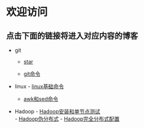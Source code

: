 # 欢迎访问
## 点击下面的链接将进入对应内容的博客
- git
 	- [star](https://github.com/guxin0729/guxin0729.github.io/blob/master/He.md)
	
	- [git命令](https://github.com/guxin0729/guxin0729.github.io/blob/master/1017.md)	
- linux	
        - [linux基础命令](https://github.com/guxin0729/guxin0729.github.io/blob/master/Liunx.md)  
	
        
	- [awk和sed命令](https://github.com/guxin0729/guxin0729.github.io/blob/master/awk%E5%92%8Csed%E5%91%BD%E4%BB%A4.md) 	

- Hadoop
        - [Hadoop安装和单节点测试](https://github.com/guxin0729/guxin0729.github.io/blob/master/Hadoop%E5%AE%89%E8%A3%85%E5%92%8C%E5%8D%95%E8%8A%82%E7%82%B9%E6%B5%8B%E8%AF%95.md) 	  
        - [Hadoop伪分布式](https://github.com/guxin0729/guxin0729.github.io/blob/master/Hadoop%E4%BC%AA%E5%88%86%E5%B8%83%E5%BC%8F.md)
        - [Hadoop完全分布式配置](https://github.com/guxin0729/guxin0729.github.io/blob/master/hadoop%E5%AE%8C%E5%85%A8%E5%88%86%E5%B8%83%E5%BC%8F%E9%85%8D%E7%BD%AE.md)
